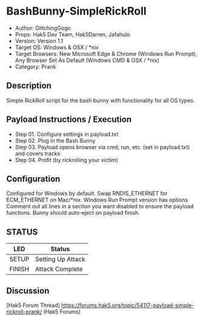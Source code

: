 # BashBunny-SimpleRickRoll
- Author: GlitchingGogo
- Props: Hak5 Dev Team, Hak5Darren, Jafahulo
- Version: Version 1.1
- Target OS: Windows & OSX / *nix
- Target Browsers: New Microsoft Edge & Chrome (Windows Run Prompt), Any Browser Set As Default (Windows CMD & OSX / *nix)
- Category: Prank
## Description
Simple RickRoll script for the bash bunny with functionality for all OS types.
## Payload Instructions / Execution
- Step 01. Configure settings in payload.txt
- Step 02. Plug in the Bash Bunny
- Step 03. Payload opens browser via cmd, run, etc. (set in payload.txt) and covers tracks
- Step 04. Profit (by rickrolling your victim)
## Configuration
Configured for Windows by default. Swap RNDIS_ETHERNET for ECM_ETHERNET on Mac/*nix.
Windows Run Prompt version has options
Comment out all lines in a section you want disabled to ensure the payload functions.
Bunny should auto-eject on payload finish.
## STATUS
| LED                | Status                                       |
| ------------------ | -------------------------------------------- |
| SETUP              | Setting Up Attack                            |
| FINISH             | Attack Complete                              |
## Discussion
[Hak5 Forum Thread] https://forums.hak5.org/topic/54117-payload-simple-rickroll-prank/ (Hak5 Forums)
